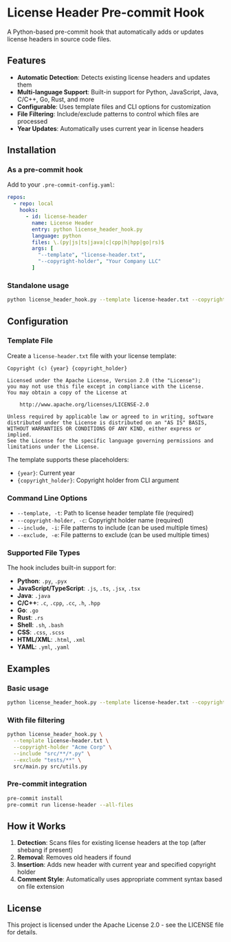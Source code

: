 # License Header Pre-commit Hook

A Python-based pre-commit hook that automatically adds or updates license headers in source code files.

## Features

- **Automatic Detection**: Detects existing license headers and updates them
- **Multi-language Support**: Built-in support for Python, JavaScript, Java, C/C++, Go, Rust, and more
- **Configurable**: Uses template files and CLI options for customization
- **File Filtering**: Include/exclude patterns to control which files are processed
- **Year Updates**: Automatically uses current year in license headers

## Installation

### As a pre-commit hook

Add to your `.pre-commit-config.yaml`:

```yaml
repos:
  - repo: local
    hooks:
      - id: license-header
        name: License Header
        entry: python license_header_hook.py
        language: python
        files: \.(py|js|ts|java|c|cpp|h|hpp|go|rs)$
        args: [
          "--template", "license-header.txt",
          "--copyright-holder", "Your Company LLC"
        ]
```

### Standalone usage

```bash
python license_header_hook.py --template license-header.txt --copyright-holder "Your Company LLC" file1.py file2.js
```

## Configuration

### Template File

Create a `license-header.txt` file with your license template:

```
Copyright (c) {year} {copyright_holder}

Licensed under the Apache License, Version 2.0 (the "License");
you may not use this file except in compliance with the License.
You may obtain a copy of the License at

    http://www.apache.org/licenses/LICENSE-2.0

Unless required by applicable law or agreed to in writing, software
distributed under the License is distributed on an "AS IS" BASIS,
WITHOUT WARRANTIES OR CONDITIONS OF ANY KIND, either express or implied.
See the License for the specific language governing permissions and
limitations under the License.
```

The template supports these placeholders:
- `{year}`: Current year
- `{copyright_holder}`: Copyright holder from CLI argument

### Command Line Options

- `--template, -t`: Path to license header template file (required)
- `--copyright-holder, -c`: Copyright holder name (required)
- `--include, -i`: File patterns to include (can be used multiple times)
- `--exclude, -e`: File patterns to exclude (can be used multiple times)

### Supported File Types

The hook includes built-in support for:

- **Python**: `.py`, `.pyx`
- **JavaScript/TypeScript**: `.js`, `.ts`, `.jsx`, `.tsx`
- **Java**: `.java`
- **C/C++**: `.c`, `.cpp`, `.cc`, `.h`, `.hpp`
- **Go**: `.go`
- **Rust**: `.rs`
- **Shell**: `.sh`, `.bash`
- **CSS**: `.css`, `.scss`
- **HTML/XML**: `.html`, `.xml`
- **YAML**: `.yml`, `.yaml`

## Examples

### Basic usage
```bash
python license_header_hook.py --template license-header.txt --copyright-holder "Acme Corp" src/main.py
```

### With file filtering
```bash
python license_header_hook.py \
  --template license-header.txt \
  --copyright-holder "Acme Corp" \
  --include "src/**/*.py" \
  --exclude "tests/**" \
  src/main.py src/utils.py
```

### Pre-commit integration
```bash
pre-commit install
pre-commit run license-header --all-files
```

## How it Works

1. **Detection**: Scans files for existing license headers at the top (after shebang if present)
2. **Removal**: Removes old headers if found
3. **Insertion**: Adds new header with current year and specified copyright holder
4. **Comment Style**: Automatically uses appropriate comment syntax based on file extension

## License

This project is licensed under the Apache License 2.0 - see the LICENSE file for details.